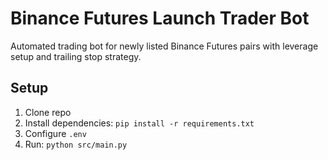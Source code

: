 # Binance Futures Launch Trader Bot
Automated trading bot for newly listed Binance Futures pairs with leverage setup and trailing stop strategy.

## Setup
1. Clone repo
2. Install dependencies: `pip install -r requirements.txt`
3. Configure `.env`
4. Run: `python src/main.py`

